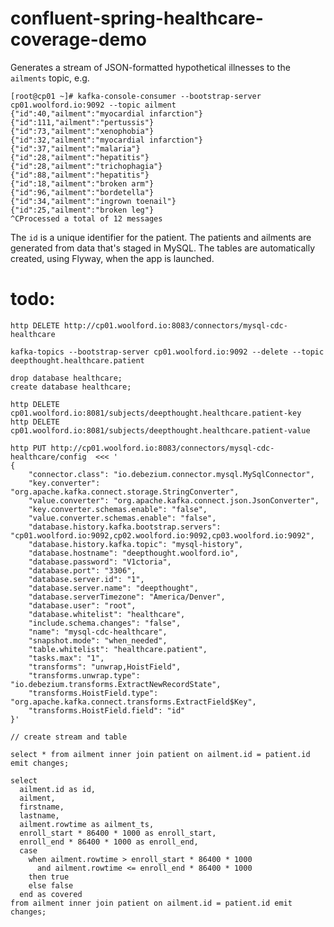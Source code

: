 # confluent-spring-healthcare-coverage-demo

Generates a stream of JSON-formatted hypothetical illnesses to the `ailments` topic, e.g.

    [root@cp01 ~]# kafka-console-consumer --bootstrap-server cp01.woolford.io:9092 --topic ailment
    {"id":40,"ailment":"myocardial infarction"}
    {"id":111,"ailment":"pertussis"}
    {"id":73,"ailment":"xenophobia"}
    {"id":32,"ailment":"myocardial infarction"}
    {"id":37,"ailment":"malaria"}
    {"id":28,"ailment":"hepatitis"}
    {"id":28,"ailment":"trichophagia"}
    {"id":88,"ailment":"hepatitis"}
    {"id":18,"ailment":"broken arm"}
    {"id":96,"ailment":"bordetella"}
    {"id":34,"ailment":"ingrown toenail"}
    {"id":25,"ailment":"broken leg"}
    ^CProcessed a total of 12 messages

The `id` is a unique identifier for the patient. The patients and ailments are generated from data that's staged in MySQL. The tables are automatically created, using Flyway, when the app is launched.

# todo:

    http DELETE http://cp01.woolford.io:8083/connectors/mysql-cdc-healthcare

    kafka-topics --bootstrap-server cp01.woolford.io:9092 --delete --topic deepthought.healthcare.patient

    drop database healthcare;
    create database healthcare;

    http DELETE cp01.woolford.io:8081/subjects/deepthought.healthcare.patient-key
    http DELETE cp01.woolford.io:8081/subjects/deepthought.healthcare.patient-value

    http PUT http://cp01.woolford.io:8083/connectors/mysql-cdc-healthcare/config  <<< '
    {
        "connector.class": "io.debezium.connector.mysql.MySqlConnector",
        "key.converter": "org.apache.kafka.connect.storage.StringConverter",
        "value.converter": "org.apache.kafka.connect.json.JsonConverter",
        "key.converter.schemas.enable": "false",
        "value.converter.schemas.enable": "false",
        "database.history.kafka.bootstrap.servers": "cp01.woolford.io:9092,cp02.woolford.io:9092,cp03.woolford.io:9092",
        "database.history.kafka.topic": "mysql-history",
        "database.hostname": "deepthought.woolford.io",
        "database.password": "V1ctoria",
        "database.port": "3306",
        "database.server.id": "1",
        "database.server.name": "deepthought",
        "database.serverTimezone": "America/Denver",
        "database.user": "root",
        "database.whitelist": "healthcare",
        "include.schema.changes": "false",
        "name": "mysql-cdc-healthcare",
        "snapshot.mode": "when_needed",
        "table.whitelist": "healthcare.patient",
        "tasks.max": "1",
        "transforms": "unwrap,HoistField",
        "transforms.unwrap.type": "io.debezium.transforms.ExtractNewRecordState",
        "transforms.HoistField.type": "org.apache.kafka.connect.transforms.ExtractField$Key",
        "transforms.HoistField.field": "id"
    }'

    // create stream and table

    select * from ailment inner join patient on ailment.id = patient.id emit changes;

    select
      ailment.id as id,
      ailment,
      firstname,
      lastname,
      ailment.rowtime as ailment_ts,
      enroll_start * 86400 * 1000 as enroll_start,
      enroll_end * 86400 * 1000 as enroll_end,
      case
        when ailment.rowtime > enroll_start * 86400 * 1000
          and ailment.rowtime <= enroll_end * 86400 * 1000
        then true
        else false
      end as covered
    from ailment inner join patient on ailment.id = patient.id emit changes;
